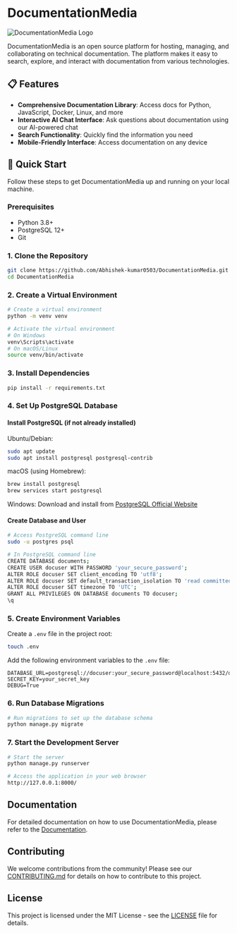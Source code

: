 # DocumentationMedia

![DocumentationMedia Logo](documentation/media/static/images/logo.png)

DocumentationMedia is an open source platform for hosting, managing, and collaborating on technical documentation. The platform makes it easy to search, explore, and interact with documentation from various technologies.

## 📋 Features

- **Comprehensive Documentation Library**: Access docs for Python, JavaScript, Docker, Linux, and more
- **Interactive AI Chat Interface**: Ask questions about documentation using our AI-powered chat
- **Search Functionality**: Quickly find the information you need
- **Mobile-Friendly Interface**: Access documentation on any device

## 🚀 Quick Start

Follow these steps to get DocumentationMedia up and running on your local machine.

### Prerequisites

- Python 3.8+
- PostgreSQL 12+
- Git

### 1. Clone the Repository

```bash
git clone https://github.com/Abhishek-kumar0503/DocumentationMedia.git
cd DocumentationMedia
```

### 2. Create a Virtual Environment

```bash
# Create a virtual environment
python -m venv venv

# Activate the virtual environment
# On Windows
venv\Scripts\activate
# On macOS/Linux
source venv/bin/activate
```

### 3. Install Dependencies

```bash
pip install -r requirements.txt
```

### 4. Set Up PostgreSQL Database

#### Install PostgreSQL (if not already installed)

Ubuntu/Debian:
```bash
sudo apt update
sudo apt install postgresql postgresql-contrib
```

macOS (using Homebrew):
```bash
brew install postgresql
brew services start postgresql
```

Windows: Download and install from [PostgreSQL Official Website](https://www.postgresql.org/download/windows/)

#### Create Database and User

```bash
# Access PostgreSQL command line
sudo -u postgres psql

# In PostgreSQL command line
CREATE DATABASE documents;
CREATE USER docuser WITH PASSWORD 'your_secure_password';
ALTER ROLE docuser SET client_encoding TO 'utf8';
ALTER ROLE docuser SET default_transaction_isolation TO 'read committed';
ALTER ROLE docuser SET timezone TO 'UTC';
GRANT ALL PRIVILEGES ON DATABASE documents TO docuser;
\q
```

### 5. Create Environment Variables

Create a `.env` file in the project root:

```bash
touch .env
```

Add the following environment variables to the `.env` file:

```
DATABASE_URL=postgresql://docuser:your_secure_password@localhost:5432/documents
SECRET_KEY=your_secret_key
DEBUG=True
```

### 6. Run Database Migrations

```bash
# Run migrations to set up the database schema
python manage.py migrate
```

### 7. Start the Development Server

```bash
# Start the server
python manage.py runserver

# Access the application in your web browser
http://127.0.0.1:8000/
```

## Documentation

For detailed documentation on how to use DocumentationMedia, please refer to the [Documentation](documentation/docs).

## Contributing

We welcome contributions from the community! Please see our [CONTRIBUTING.md](documentation/CONTRIBUTING.md) for details on how to contribute to this project.

## License

This project is licensed under the MIT License - see the [LICENSE](LICENSE) file for details.
